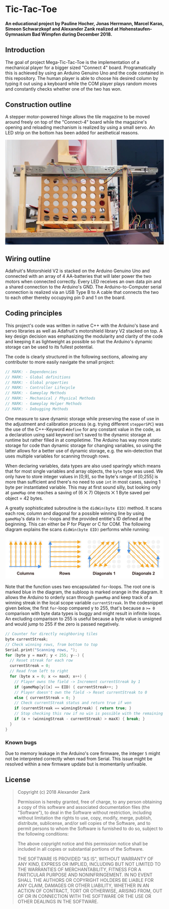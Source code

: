 # Tic-Tac-Toe
#### An educational project by Pauline Hocher, Jonas Herrmann, Marcel Karas, Simeon Schwarzkopf and Alexander Zank realized at Hohenstaufen-Gymnasium Bad Wimpfen during December 2018.

## Introduction
The goal of project Mega-Tic-Tac-Toe is the implementation of a mechanical player for a bigger sized "Connect 4" board. Programatically this is achieved by using an Arduino Genuino Uno and the code contained in this repository.
The human player is able to choose his desired column by typing it out using a keyboard while the COM player plays random moves and constantly checks whether one of the two has won.

## Construction outline
A stepper motor-powered hinge allows the tile magazine to be moved around freely on top of the "Connect-4" board while the magazine's opening and reloading mechanism is realized by using a small servo. An LED strip on the bottom has been added for aesthetical reasons.

![Construction Outline](https://raw.githubusercontent.com/AlexLike/NWT-Mega-Tic-Tac-Toe/Documentation-Assets/Construction%20Overview.jpeg?token=AdDgy6LOyk1BvnHT4aixvDwxQrZ3rKcsks5cHRMuwA%3D%3D)

## Wiring outline
Adafruit's Motorshield V2 is stacked on the Arduino Genuino Uno and connected with an array of 4 AA-batteries that will later power the two motors when connected correctly. Every LED receives an own data pin and a shared connection to the Arduino's GND. The Arduino-to-Computer serial connection is realized via an USB Type B to A cable that connects the two to each other thereby occupying pin 0 and 1 on the board.

## Coding principles
This project's code was written in native C++ with the Arduino's base and servo libraries as well as Adafruit's motorshield library V2 stacked on top. A key design decision was emphasizing the modularity and clarity of the code and keeping it as lightweight as possible so that the Arduino's dynamic storage can be used to its fullest potential.

The code is clearly structured in the following sections, allowing any contributer to more easily navigate the small project:
```C++
// MARK: - Dependencies
// MARK: - Global definitions
// MARK: - Global properties
// MARK: - Controller Lifecycle
// MARK: - Gameplay Methods
// MARK: - Mechanical / Physical Methods
// MARK: - Gameplay Helper Methods
// MARK: - Debugging Methods
```

One measure to save dynamic storage while preserving the ease of use in the adjustment and calibration process (e.g. trying different `stepperSPC`) was the use of the C++-Keyword `#define` for any constant value in the code, as a declaration using said keyword isn't saved to the dynamic storage at runtime but rather filled in at compiletime. The Arduino has way more static storage for code than dynamic storage for changing variables, so using the latter allows for a better use of dynamic storage, e.g. the win-detection that uses multiple variables for scanning through rows.

When declaring variables, data types are also used sparingly which means that for most single variables and array objects, the `byte` type was used. We only have to store integer values in [0;9], so the byte's range of [0;255] is more than sufficient and there's no need to use `int` in most cases, saving 1 byte per instantiated variable. This may at first sound silly, but looking only at `gameMap` one reaches a saving of (6 ⨉ 7) Objects ⨉ 1 Byte saved per object = 42 bytes.

A greatly sophisticated subroutine is the `didWin(byte EID)` method. It scans each row, column and diagonal for a possible winning line by using `gameMap`'s data in `for`-loops and the provided entitie's ID defined at the beginning. This can either be P for Player or C for COM. The following diagram explains the scans `didWin(byte EID)` performs while running:

![didWin Algorithm diagram](https://raw.githubusercontent.com/AlexLike/NWT-Mega-Tic-Tac-Toe/Documentation-Assets/didWin%20Algorithm.png?token=AdDgyx1xMUKXRfD_FFSt0q-ERdUGexQjks5cHW3TwA%3D%3D)

Note that the function uses two encapsulated `for`-loops. The root one is marked blue in the diagram, the subloop is marked orange in the diagram. It allows the Arduino to orderly scan through `gameMap` and keep track of a winning streak in the local scope variable `currentStreak`. In the codesnippet given below, the first `for`-loop compared y to 255, that's because a `>= 0` comparison with byte data types is buggy and might result in infinite loops. An excluding comparison to 255 is useful because a byte value is unsigned and would jump to 255 if the zero is passed negatively.
```C++
// Counter for directly neighboring tiles
byte currentStreak;
// Check winning rows, from bottom to top
Serial.print("Scanning rows, ");
for (byte y = maxY; y < 255; y--) {
  // Reset streak for each row
  currentStreak = 0;
  // Read from left to right
  for (byte x = 0; x <= maxX; x++) {
    // Player owns the field -> Increment currentStreak by 1
    if (gameMap[y][x] == EID) { currentStreak++; }
    // Player doesn't own the field -> Reset currentStreak to 0
    else { currentStreak = 0; }
    // Check currentStreak status and return true if won
    if (currentStreak == winningStreak) { return true; }
    // Stop checking this row if no win is possible with the remaining columns
    if (x + (winningStreak - currentStreak) > maxX) { break; }
  }
}
```

### Known bugs
Due to memory leakage in the Arduino's core firmware, the integer `5` might not be interpreted correctly when read from Serial. This issue might be resolved within a new firmware update but is momentarily unfixable.

## License

>Copyright (c) 2018 Alexander Zank
>
>Permission is hereby granted, free of charge, to any person obtaining a copy
of this software and associated documentation files (the "Software"), to deal
in the Software without restriction, including without limitation the rights
to use, copy, modify, merge, publish, distribute, sublicense, and/or sell
copies of the Software, and to permit persons to whom the Software is
furnished to do so, subject to the following conditions:
>
>The above copyright notice and this permission notice shall be included in all
copies or substantial portions of the Software.
>
>THE SOFTWARE IS PROVIDED "AS IS", WITHOUT WARRANTY OF ANY KIND, EXPRESS OR
IMPLIED, INCLUDING BUT NOT LIMITED TO THE WARRANTIES OF MERCHANTABILITY,
FITNESS FOR A PARTICULAR PURPOSE AND NONINFRINGEMENT. IN NO EVENT SHALL THE
AUTHORS OR COPYRIGHT HOLDERS BE LIABLE FOR ANY CLAIM, DAMAGES OR OTHER
LIABILITY, WHETHER IN AN ACTION OF CONTRACT, TORT OR OTHERWISE, ARISING FROM,
OUT OF OR IN CONNECTION WITH THE SOFTWARE OR THE USE OR OTHER DEALINGS IN THE
SOFTWARE.
